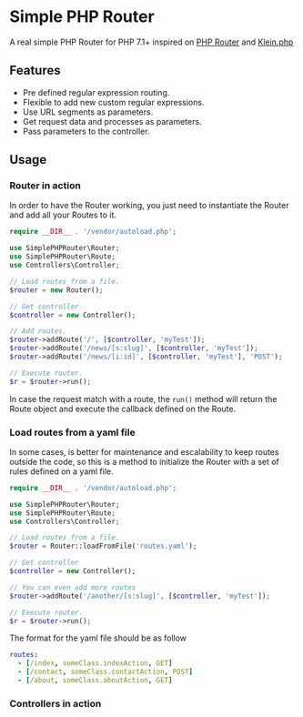 # Simple PHP Router

A real simple PHP Router for PHP 7.1+ inspired on [PHP Router](https://github.com/dannyvankooten/PHP-Router) and [Klein.php](https://github.com/klein/klein.php)

## Features

- Pre defined regular expression routing.
- Flexible to add new custom regular expressions.
- Use URL segments as parameters.
- Get request data and processes as parameters.
- Pass parameters to the controller.


## Usage

### Router in action
In order to have the Router working, you just need to instantiate the Router and add all your Routes to it.
```php
require __DIR__ . '/vendor/autoload.php';

use SimplePHPRouter\Router;
use SimplePHPRouter\Route;
use Controllers\Controller;

// Load routes from a file.
$router = new Router();

// Get controller
$controller = new Controller();

// Add routes.
$router->addRoute('/', [$controller, 'myTest']);
$router->addRoute('/news/[s:slug]', [$controller, 'myTest']);
$router->addRoute('/news/[i:id]', [$controller, 'myTest'], 'POST');

// Execute router.
$r = $router->run();
```

In case the request match with a route, the `run()` method will return the Route object and execute the callback defined on the Route.

### Load routes from a yaml file
In some cases, is better for maintenance and escalability to keep routes outside the code, so this is a method to initialize the Router with a set of rules defined on a yaml file.

```php
require __DIR__ . '/vendor/autoload.php';

use SimplePHPRouter\Router;
use SimplePHPRouter\Route;
use Controllers\Controller;

// Load routes from a file.
$router = Router::loadFromFile('routes.yaml');

// Get controller
$controller = new Controller();

// You can even add more routes
$router->addRoute('/another/[s:slug]', [$controller, 'myTest']);

// Execute router.
$r = $router->run();
```

The format for the yaml file should be as follow
```yaml
routes:
  - [/index, someClass.indexAction, GET]
  - [/contact, someClass.contactAction, POST]
  - [/about, someClass.aboutAction, GET]
```

### Controllers in action
